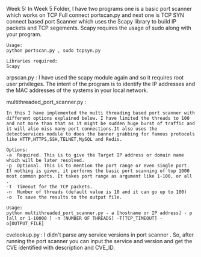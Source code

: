 Week 5:
    In Week 5 Folder, I have two programs one is a basic port scanner which works on TCP Full connect portscan.py and next one is TCP SYN connect based port 
    Scanner which uses the Scapy library to build IP packets and TCP segements. Scapy requires the usage of sudo along with your program.
    
    Usage: 
    python portscan.py , sudo tcpsyn.py

    Libraries required:
    Scapy

arpscan.py :
I have used the scapy module again and so it requires root user privileges. The intent of the program is to identify the IP addresses and the MAC addresses of the systems in your local network.

multithreaded_port_scanner.py :

    In this I have implemented the multi threading based port scanner with different options explained below. I have limited the threads to 100 and not more than that as it might be sudden huge burst of traffic and it will also miss many port connections.It also uses the detectservices module to does the banner grabbing for famous protocols like HTTP,HTTPS,SSH,TELNET,MySQL and Redis.

    Options:
    -a	Required. This is to give the Target IP address or domain name which will be later resolved.
    -p	Optional. This is to mention the port range or even single port. If nothing is given, it performs the basic port scanning of top 1000 most common ports. It takes port range as argument like 1-100, or all .
    -T	Timeout for the TCP packets.
    -n	Number of threads (default value is 10 and it can go up to 100)
    -o	To save the results to the output file.
    
    Usage:
    python multithreaded_port_scanner.py - a [hostname or IP address] - p [all or 1-10000 ] -n [NUMBER OF THREADS] -T[TCP_TIMEOUT] -o[OUTPUT_FILE]

cvelookup.py :
     I didn't parse any service versions in port scanner . So, after running the port scanner you can input the service and version and get the CVE  identified with description and CVE_ID.



















